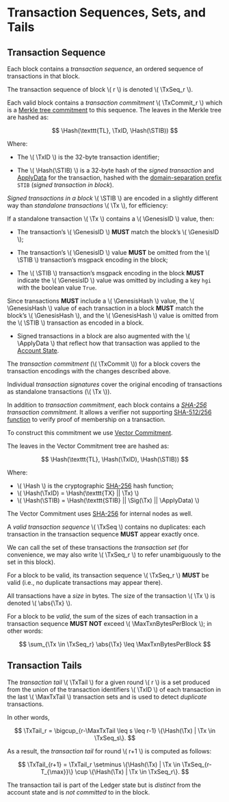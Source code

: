 $$
\newcommand \Tx {\mathrm{Tx}}
\newcommand \TxID {\Tx\mathrm{ID}}
\newcommand \TxSeq {\Tx\mathrm{Seq}}
\newcommand \TxCommit {\Tx\mathrm{Commit}}
\newcommand \TxTail {\Tx\mathrm{Tail}}
\newcommand \Hash {\mathrm{Hash}}
\newcommand \Sig {\mathrm{Sig}}
\newcommand \STIB {\mathrm{STIB}}
\newcommand \Genesis {\mathrm{Genesis}}
\newcommand \GenesisID {\Genesis{\mathrm{ID}}}
\newcommand \GenesisHash {\Genesis\Hash}
\newcommand \ApplyData {\mathrm{ApplyData}}
\newcommand {\abs}[1] {\lvert #1 \rvert}
\newcommand \MaxTxnBytesPerBlock {B_{\max}}
\newcommand \MaxTxTail {\mathrm{TxTail}_\max}
$$

# Transaction Sequences, Sets, and Tails

## Transaction Sequence

Each block contains a _transaction sequence_, an ordered sequence of transactions
in that block.

The transaction sequence of block \\( r \\) is denoted \\( \TxSeq_r \\).

Each valid block contains a _transaction commitment_ \\( \TxCommit_r \\) which is
a [Merkle tree commitment](../crypto/crypto-merkle-tree.md) to this sequence. The
leaves in the Merkle tree are hashed as:

$$
\Hash(\texttt{TL}, \TxID, \Hash(\STIB))
$$

Where:

- The \\( \TxID \\) is the 32-byte transaction identifier;

- The \\( \Hash(\STIB) \\) is a 32-byte hash of the _signed transaction_ and [ApplyData]()
for the transaction, hashed with the [domain-separation prefix](../crypto/crypto-domain-separators.md)
`STIB` (_signed transaction in block_).

_Signed transactions in a block_ \\( \STIB \\) are encoded in a slightly different
way than _standalone transactions_ \\( \Tx \\), for efficiency:

If a standalone transaction \\( \Tx \\) contains a \\( \GenesisID \\) value, then:

- The transaction’s \\( \GenesisID \\) **MUST** match the block’s \\( \GenesisID \\);

- The transaction’s \\( \GenesisID \\) value **MUST** be omitted from the \\( \STIB \\)
transaction’s msgpack encoding in the block;

- The \\( \STIB \\) transaction’s msgpack encoding in the block **MUST** indicate
the \\( \GenesisID \\) value was omitted by including a key `hgi` with the boolean
value `True`.

Since transactions **MUST** include a \\( \GenesisHash \\) value, the \\( \GenesisHash \\)
value of each transaction in a block **MUST** match the block’s \\( \GenesisHash \\),
and the \\( \GenesisHash \\) value is omitted from the \\( \STIB \\) transaction
as encoded in a block.

- Signed transactions in a block are also augmented with the \\( \ApplyData \\)
that reflect how that transaction was applied to the [Account State](./ledger-account-state.md).

The _transaction commitment_ (\\( \TxCommit \\)) for a block covers the transaction encodings
with the changes described above.

Individual _transaction signatures_ cover the original encoding of transactions as
standalone transactions (\\( \Tx \\)).

In addition to _transaction commitment_, each block contains a _[SHA-256](../crypto/crypto-sha256.md)
transaction commitment_. It allows a verifier not supporting [SHA-512/256 function](../crypto/crypto-sha512.md)
to verify proof of membership on a transaction.

To construct this commitment we use [Vector Commitment](../crypto/crypto-vector-commitment.md).

The leaves in the Vector Commitment tree are hashed as:

$$
\Hash(\texttt{TL}, \Hash(\TxID), \Hash(\STIB))
$$

Where:

- \\( \Hash \\) is the cryptographic [SHA-256](../crypto/crypto-sha256.md) hash function;
- \\( \Hash(\TxID) = \Hash(\texttt{TX} || \Tx) \\)
- \\( \Hash(\STIB) = \Hash(\texttt{STIB} || \Sig(\Tx) || \ApplyData) \\)

The Vector Commitment uses [SHA-256](../crypto/crypto-sha256.md) for internal nodes
as well.

A _valid transaction sequence_ \\( \TxSeq \\) contains no duplicates: each transaction
in the transaction sequence **MUST** appear exactly once.

We can call the set of these transactions the _transaction set_ (for convenience,
we may also write \\( \TxSeq_r \\) to refer unambiguously to the set in this block).

For a block to be valid, its transaction sequence \\( \TxSeq_r \\) **MUST** be valid
(i.e., no duplicate transactions may appear there).

All transactions have a _size_ in bytes. The size of the transaction \\( \Tx \\)
is denoted \\( \abs{\Tx} \\).

For a block to be _valid_, the sum of the sizes of each transaction in a transaction
sequence **MUST NOT** exceed \\( \MaxTxnBytesPerBlock \\); in other words:

$$
\sum_{\Tx \in \TxSeq_r} \abs{\Tx} \leq \MaxTxnBytesPerBlock
$$

## Transaction Tails

The _transaction tail_ \\( \TxTail \\) for a given round \\( r \\) is a set produced
from the union of the transaction identifiers \\( \TxID \\) of each transaction in
the last \\( \MaxTxTail \\) transaction sets and is used to detect _duplicate_ transactions.

In other words,

$$
\TxTail_r = \bigcup_{r-\MaxTxTail \leq s \leq r-1} \{\Hash(\Tx) | \Tx \in \TxSeq_s\}.
$$

As a result, the _transaction tail_ for round \\( r+1 \\) is computed as follows:

$$
\TxTail_{r+1} = \TxTail_r \setminus \{\Hash(\Tx) | \Tx \in \TxSeq_{r-T_{\max}}\} \cup \{\Hash(\Tx) | \Tx \in \TxSeq_r\}.
$$

The transaction tail is part of the Ledger state but is _distinct_ from the account
state and is _not committed_ to in the block.
